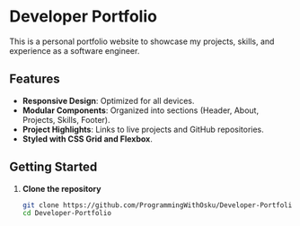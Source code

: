 # Developer Portfolio

This is a personal portfolio website to showcase my projects, skills, and experience as a software engineer.

## Features
- **Responsive Design**: Optimized for all devices.
- **Modular Components**: Organized into sections (Header, About, Projects, Skills, Footer).
- **Project Highlights**: Links to live projects and GitHub repositories.
- **Styled with CSS Grid and Flexbox**.

## Getting Started
1. **Clone the repository**
   ```bash
   git clone https://github.com/ProgrammingWithOsku/Developer-Portfolio.git
   cd Developer-Portfolio
